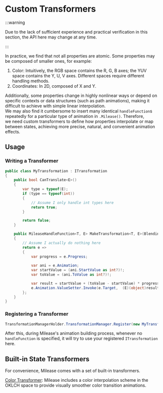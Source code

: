 # Custom Transformers

:::warning

Due to the lack of sufficient experience and practical verification in this section, the API here may change at any time.

:::

In practice, we find that not all properties are atomic. Some properties may be composed of smaller ones, for example:  
1. Color: Intuitively, the RGB space contains the R, G, B axes; the YUV space contains the Y, U, V axes. Different spaces require different handling methods.  
2. Coordinates: In 2D, composed of X and Y.

Additionally, some properties change in highly nonlinear ways or depend on specific contexts or data structures (such as path animations), making it difficult to achieve with simple linear interpolation.  
We may also find it cumbersome to insert many identical `handleFunction`s repeatedly for a particular type of animation in `.Milease()`. Therefore,  
we need custom transformers to define how properties interpolate or map between states, achieving more precise, natural, and convenient animation effects.

## Usage

### Writing a Transformer

```csharp
public class MyTransformation : ITransformation
{
    public bool CanTranslate<E>()
    {
        var type = typeof(E);
        if (type == typeof(int))
        {
            // Assume I only handle int types here
            return true;
        }

        return false;
    }

    public MileaseHandleFunction<T, E> MakeTransformation<T, E>(BlendingMode blendingMode)
    {
        // Assume I actually do nothing here
        return e =>
        {
            var progress = e.Progress;
            
            var ani = e.Animation;
            var startValue = (ani.StartValue as int?)!;
            var toValue = (ani.ToValue as int?)!;

            var result = startValue + (toValue - startValue) * progress;
            e.Animation.ValueSetter.Invoke(e.Target,  (E)(object)result);
        };
    }
}
```

### Registering a Transformer

```csharp
TransformationManagerHolder.TransformationManager.Register(new MyTransformation());
```

After this, during Milease's animation building process, whenever no `handleFunction` is specified, it will try to use your registered `ITransformation` here.

## Built-in State Transformers

For convenience, Milease comes with a set of built-in transformers.

[Color Transformer](1.color_transformation.mdx): Milease includes a color interpolation scheme in the OKLCH space to provide visually smoother color transition animations.

